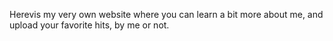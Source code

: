 Herevis my very own website where you can learn a bit more about me, and upload your favorite hits, by me or not.
